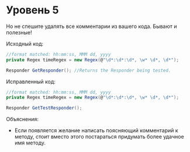 # Уровень 5

Но не спешите удалять все комментарии из вашего кода. Бывают и полезные!

Исходный код:
```cs
//format matched: hh:mm:ss, MMM dd, yyyy
private Regex timeRegex = new Regex(@"\d*:\d*:\d*, \w* \d*, \d*");

Responder GetResponder(); //Returns the Responder being tested.
```

Исправленный код:
```cs
//format matched: hh:mm:ss, MMM dd, yyyy
private Regex timeRegex = new Regex(@"\d*:\d*:\d*, \w* \d*, \d*");

Responder GetTestResponder();
```

Объяснения:
- Если появляется желание написать поясняющий комментарий к методу, стоит вместо этого постараться придумать более удачное имя методу.

